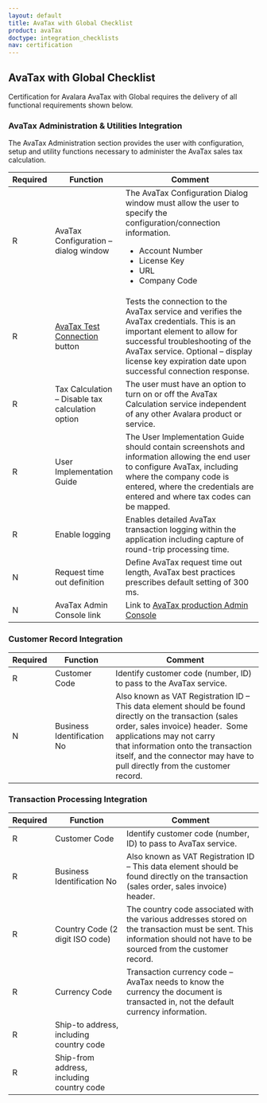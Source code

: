 ```yaml
---
layout: default
title: AvaTax with Global Checklist
product: avaTax
doctype: integration_checklists
nav: certification
---
```

<div class="half">
<h2>AvaTax with Global Checklist</h2>
<p>Certification for Avalara AvaTax with Global requires the delivery of all functional requirements shown below.</p>

<h3>AvaTax Administration &amp; Utilities Integration</h3>
<p>The AvaTax Administration section provides the user with configuration, setup and utility functions necessary to administer the AvaTax sales tax calculation.</p>
<table class="styled-table">
	<thead>
		<tr>
			<th>Required</th>
			<th>Function</th>
			<th>Comment</th>
		</tr>
	</thead>
	<tbody>
		<tr>
			<td>R</td>
			<td>AvaTax Configuration – dialog window</td>
			<td>The AvaTax Configuration Dialog window must allow the user to specify the configuration/connection information.
				<ul class="normal">
					<li>Account Number</li>
					<li>License Key</li>
					<li>URL</li>
					<li>Company Code</li>
				</ul>
			</td>
		</tr>
		<tr>
			<td>R</td>
			<td><a href="/api-reference/avatax/rest/v1/methods/estimateTax">AvaTax Test Connection</a> button</td>
			<td>Tests the connection to the AvaTax service and verifies the AvaTax credentials. This is an important element to allow for successful troubleshooting of the AvaTax service. Optional – display license key expiration date upon successful connection response.</td>
		</tr>
		<tr>
			<td>R</td>
			<td>Tax Calculation – Disable tax calculation option</td>
			<td>The user must have an option to turn on or off the AvaTax Calculation service independent of any other Avalara product or service.</td>
		</tr>
		<tr>
			<td>R</td>
			<td>User Implementation Guide</td>
			<td>The User Implementation Guide should contain screenshots and information allowing the end user to configure AvaTax, including where the company code is entered, where the credentials are entered and where tax codes can be mapped.</td>
		</tr>
		<tr>
			<td>R</td>
			<td>Enable logging</td>
			<td>Enables detailed AvaTax transaction logging within the application including capture of round-trip processing time.</td>
		</tr>
		<tr>
			<td>N</td>
			<td>Request time out definition</td>
			<td>Define AvaTax request time out length, AvaTax best practices prescribes default setting of 300 ms.</td>
		</tr>
		<tr>
			<td>N</td>
			<td>AvaTax Admin Console link</td>
			<td>Link to <a href="https://admin-avatax.avalara.net/login.aspx">AvaTax production Admin Console</a></td>
		</tr>
	</tbody>
</table>

<h3>Customer Record Integration</h3>
<table class="styled-table">
	<thead>
		<tr>
			<th>Required</th>
			<th>Function</th>
			<th>Comment</th>
		</tr>
	</thead>
	<tbody>
		<tr>
			<td>R</td>
			<td>Customer Code</td>
			<td>Identify customer code (number, ID) to pass to the AvaTax service.</td>
		</tr>
		<tr>
			<td>N</td>
			<td>Business Identification No</td>
			<td>Also known as VAT Registration ID – This data element should be found directly on the transaction (sales order, sales invoice) header.  Some applications may not carry that information onto the transaction itself, and the connector may have to pull directly from the customer record.</td>
		</tr>
	</tbody>
</table>


<h3>Transaction Processing Integration</h3>
<table class="styled-table">
	<thead>
		<tr>
			<th>Required</th>
			<th>Function</th>
			<th>Comment</th>
		</tr>
	</thead>
	<tbody>
		<tr>
			<td>R</td>
			<td>Customer Code</td>
			<td>Identify customer code (number, ID) to pass to AvaTax service.</td>
		</tr>
		<tr>
			<td>R</td>
			<td>Business Identification No</td>
			<td>Also known as VAT Registration ID – This data element should be found directly on the transaction (sales order, sales invoice) header.</td>
		</tr>
		<tr>
			<td>R</td>
			<td>Country Code (2 digit ISO code)</td>
			<td>The country code associated with the various addresses stored on the transaction must be sent. This information should not have to be sourced from the customer record.</td>
		</tr>
		<tr>
			<td>R</td>
			<td>Currency Code</td>
			<td>Transaction currency code – AvaTax needs to know the currency the document is transacted in, not the default currency information.</td>
		</tr>
		<tr>
			<td>R</td>
			<td>Ship-to address, including country code</td>
			<td></td>
		</tr>
		<tr>
			<td>R</td>
			<td>Ship-from address, including country code</td>
			<td></td>
		</tr>
	</tbody>
</table>
